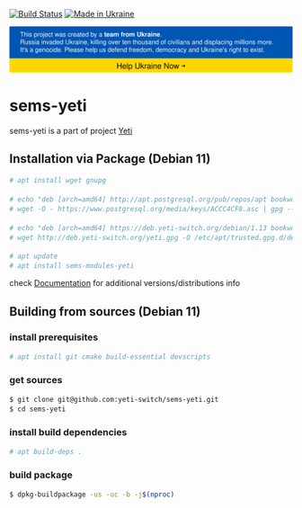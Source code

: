 [![Build Status](https://github.com/yeti-switch/sems-yeti/actions/workflows/build.yml/badge.svg)](https://github.com/yeti-switch/sems-yeti/actions/workflows/build.yml)
[![Made in Ukraine](https://img.shields.io/badge/made_in-ukraine-ffd700.svg?labelColor=0057b7)](https://stand-with-ukraine.pp.ua)

[![Stand With Ukraine](https://raw.githubusercontent.com/vshymanskyy/StandWithUkraine/main/banner-direct-team.svg)](https://stand-with-ukraine.pp.ua)


# sems-yeti

sems-yeti is a part of project [Yeti]

## Installation via Package (Debian 11)
```sh
# apt install wget gnupg

# echo "deb [arch=amd64] http://apt.postgresql.org/pub/repos/apt bookworm-pgdg main" > /etc/apt/sources.list.d/pgdg.list
# wget -O - https://www.postgresql.org/media/keys/ACCC4CF8.asc | gpg --dearmor > /etc/apt/trusted.gpg.d/apt.postgresql.org.gpg

# echo "deb [arch=amd64] https://deb.yeti-switch.org/debian/1.13 bookworm main" > /etc/apt/sources.list.d/yeti.list
# wget http://deb.yeti-switch.org/yeti.gpg -O /etc/apt/trusted.gpg.d/deb.yeti-switch.org.asc

# apt update
# apt install sems-modules-yeti
```
check [Documentation] for additional versions/distributions info

## Building from sources (Debian 11)

### install prerequisites
```sh
# apt install git cmake build-essential devscripts
```

### get sources
```sh
$ git clone git@github.com:yeti-switch/sems-yeti.git
$ cd sems-yeti
```

### install build dependencies
```sh
# apt build-deps .
```

### build package
```sh
$ dpkg-buildpackage -us -uc -b -j$(nproc)
```

[Yeti]:http://yeti-switch.org/
[Documentation]:https://yeti-switch.org/docs/en/

